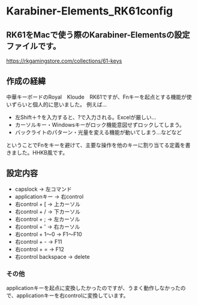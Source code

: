 # Karabiner-Elements_RK61config
## RK61をMacで使う際のKarabiner-Elementsの設定ファイルです。
https://rkgamingstore.com/collections/61-keys
## 作成の経緯
中華キーボードのRoyal　Kloude　RK61ですが、Fnキーを起点とする機能が使いずらいと個人的に思いました。
例えば…
- 左Shift＋↑を入力すると、?で入力される。Excelが厳しい…
- カーソルキー・Windowsキーがロック機能意図せずロックしてしまう。
- バックライトのパターン・光量を変える機能が動いてしまう...などなど

ということでFnをキーを避けて、主要な操作を他のキーに割り当てる定義を書きました。HHKB風です。

## 設定内容
- capslock -> 左コマンド
- applicationキー -> 右control
- 右control + [ -> 上カーソル
- 右control + / -> 下カーソル
- 右control + ; -> 左カーソル
- 右control + ' -> 右カーソル
- 右control + 1〜0 -> F1〜F10
- 右control + - -> F11
- 右control + = -> F12
- 右control backspace -> delete

### その他
applicationキーを起点に変換したかったのですが、うまく動作しなかったので、applicationキーを右controlに変換しています。
